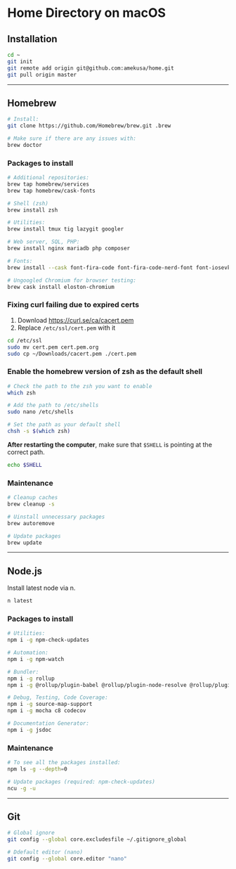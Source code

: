 # Home Directory on macOS

## Installation

```sh
cd ~
git init
git remote add origin git@github.com:amekusa/home.git
git pull origin master
```

---

## Homebrew

```sh
# Install:
git clone https://github.com/Homebrew/brew.git .brew

# Make sure if there are any issues with:
brew doctor
```

### Packages to install
```sh
# Additional repositories:
brew tap homebrew/services
brew tap homebrew/cask-fonts

# Shell (zsh)
brew install zsh

# Utilities:
brew install tmux tig lazygit googler

# Web server, SQL, PHP:
brew install nginx mariadb php composer

# Fonts:
brew install --cask font-fira-code font-fira-code-nerd-font font-iosevka

# Ungoogled Chromium for browser testing:
brew cask install eloston-chromium
```

### Fixing curl failing due to expired certs
1. Download https://curl.se/ca/cacert.pem
2. Replace `/etc/ssl/cert.pem` with it
```sh
cd /etc/ssl
sudo mv cert.pem cert.pem.org
sudo cp ~/Downloads/cacert.pem ./cert.pem
```

### Enable the homebrew version of zsh as the default shell

```sh
# Check the path to the zsh you want to enable
which zsh

# Add the path to /etc/shells
sudo nano /etc/shells

# Set the path as your default shell
chsh -s $(which zsh)
```

**After restarting the computer**, make sure that `$SHELL` is pointing at the correct path.

```sh
echo $SHELL
```

### Maintenance

```sh
# Cleanup caches
brew cleanup -s

# Uinstall unnecessary packages
brew autoremove

# Update packages
brew update
```

---

## Node.js
Install latest node via n.

```sh
n latest
```

### Packages to install

```sh
# Utilities:
npm i -g npm-check-updates

# Automation:
npm i -g npm-watch

# Bundler:
npm i -g rollup
npm i -g @rollup/plugin-babel @rollup/plugin-node-resolve @rollup/plugin-commonjs

# Debug, Testing, Code Coverage:
npm i -g source-map-support
npm i -g mocha c8 codecov

# Documentation Generator:
npm i -g jsdoc
```

### Maintenance

```sh
# To see all the packages installed:
npm ls -g --depth=0

# Update packages (required: npm-check-updates)
ncu -g -u
```

---

## Git

```sh
# Global ignore
git config --global core.excludesfile ~/.gitignore_global

# Ddefault editor (nano)
git config --global core.editor "nano"
```
